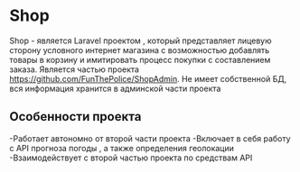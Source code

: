 # Shop

 Shop - является Laravel проектом , который представляет лицевую сторону условного интернет магазина с возможностью добавлять товары в корзину и имитировать процесс покупки с составлением заказа. Является частью проекта https://github.com/FunThePolice/ShopAdmin. Не имеет собственной БД, вся информация хранится в админской части проекта 

## Особенности проекта 
-Работает автономно от второй части проекта 
-Включает в себя работу с API прогноза погоды , а также определения геолокации
-Взаимодействует с второй частью проекта по средствам API 
